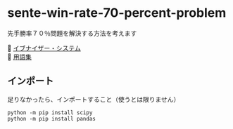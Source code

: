 # sente-win-rate-70-percent-problem

先手勝率７０％問題を解決する方法を考えます  

📖 [イブナイザー・システム](./docs/takahashi_satoshi_system.md)  
📖 [用語集](./docs/terms.md)  


## インポート

足りなかったら、インポートすること（使うとは限りません）  

```
python -m pip install scipy
python -m pip install pandas
```
